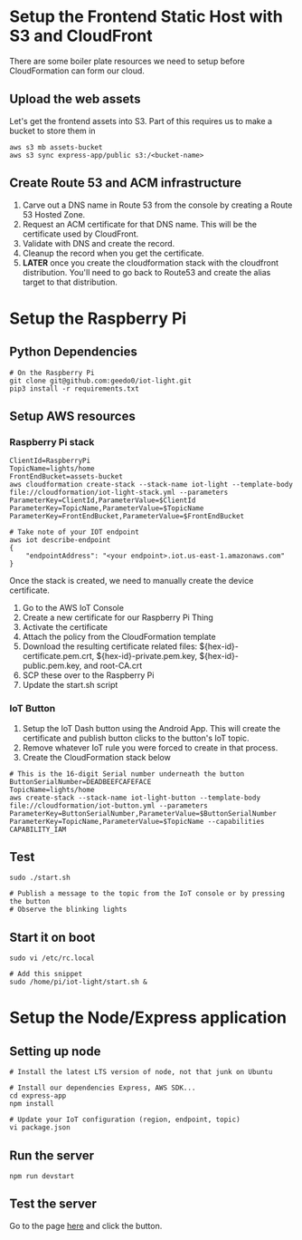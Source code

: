 # Setup the Frontend Static Host with S3 and CloudFront
There are some boiler plate resources we need to setup before CloudFormation can form our cloud.

## Upload the web assets
Let's get the frontend assets into S3. Part of this requires us to make a bucket to store them in

```
aws s3 mb assets-bucket
aws s3 sync express-app/public s3:/<bucket-name>
```

## Create Route 53 and ACM infrastructure
1. Carve out a DNS name in Route 53 from the console by creating a Route 53 Hosted Zone.
2. Request an ACM certificate for that DNS name. This will be the certificate used by CloudFront.
3. Validate with DNS and create the record.
4. Cleanup the record when you get the certificate.
5. **LATER** once you create the cloudformation stack with the cloudfront distribution. You'll need to go back to Route53 and create the alias target to that distribution.

# Setup the Raspberry Pi

## Python Dependencies
```
# On the Raspberry Pi
git clone git@github.com:geedo0/iot-light.git
pip3 install -r requirements.txt
```

## Setup AWS resources

### Raspberry Pi stack
```
ClientId=RaspberryPi
TopicName=lights/home
FrontEndBucket=assets-bucket
aws cloudformation create-stack --stack-name iot-light --template-body file://cloudformation/iot-light-stack.yml --parameters ParameterKey=ClientId,ParameterValue=$ClientId ParameterKey=TopicName,ParameterValue=$TopicName ParameterKey=FrontEndBucket,ParameterValue=$FrontEndBucket

# Take note of your IOT endpoint
aws iot describe-endpoint
{
    "endpointAddress": "<your endpoint>.iot.us-east-1.amazonaws.com"
}
```
Once the stack is created, we need to manually create the device certificate.
1. Go to the AWS IoT Console
2. Create a new certificate for our Raspberry Pi Thing
3. Activate the certificate
4. Attach the policy from the CloudFormation template
5. Download the resulting certificate related files: ${hex-id}-certificate.pem.crt, ${hex-id}-private.pem.key, ${hex-id}-public.pem.key, and root-CA.crt
6. SCP these over to the Raspberry Pi
7. Update the start.sh script

### IoT Button
1. Setup the IoT Dash button using the Android App. This will create the certificate and publish button clicks to the button's IoT topic.
2. Remove whatever IoT rule you were forced to create in that process.
3. Create the CloudFormation stack below
```
# This is the 16-digit Serial number underneath the button
ButtonSerialNumber=DEADBEEFCAFEFACE
TopicName=lights/home
aws create-stack --stack-name iot-light-button --template-body file://cloudformation/iot-button.yml --parameters ParameterKey=ButtonSerialNumber,ParameterValue=$ButtonSerialNumber ParameterKey=TopicName,ParameterValue=$TopicName --capabilities CAPABILITY_IAM
```

## Test 
```
sudo ./start.sh

# Publish a message to the topic from the IoT console or by pressing the button
# Observe the blinking lights
```

## Start it on boot
```
sudo vi /etc/rc.local

# Add this snippet
sudo /home/pi/iot-light/start.sh &
```

# Setup the Node/Express application

## Setting up node
```
# Install the latest LTS version of node, not that junk on Ubuntu

# Install our dependencies Express, AWS SDK... 
cd express-app
npm install

# Update your IoT configuration (region, endpoint, topic)
vi package.json
```

## Run the server
```
npm run devstart
```

## Test the server
Go to the page [here](http://localhost:3000) and click the button.
